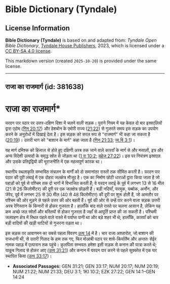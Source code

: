 # Bible Dictionary (Tyndale)

## License Information

**Bible Dictionary (Tyndale)** is based on and adapted from: _Tyndale Open Bible Dictionary_, [Tyndale House Publishers](https://tyndaleopenresources.com/), 2023, which is licensed under a [CC BY-SA 4.0 license](https://creativecommons.org/licenses/by-sa/4.0/legalcode.en).

This markdown version (created `2025-10-20`) is provided under the same license.



--------------------------------

## राजा का राजमार्ग (id: 381638)

राजा का राजमार्ग\*
==================

यरदन पार पठार पर उत्तर\-दक्षिण दिशा में चलने वाली सड़क। पुराने नियम में यह केवल दो बार इस्राएलियों द्वारा एदोम ([गिन 20:17](https://ref.ly/Num20:17)) और हेशबोन के एमोरी राज्य ([21:22](https://ref.ly/Num21:22)) से गुज़रते समय इस सड़क का उपयोग करने के अनुरोधों में दिखाई देता है। इस सड़क को सरल रूप से "राजमार्ग" भी कहा जा सकता है ([20:19](https://ref.ly/Num20:19))। उत्तरी भाग को "बाशान के मार्ग" कहा जाता है ([गिन 21:33](https://ref.ly/Num21:33); [व्य.वि 3:1](https://ref.ly/Deut3:1))।

यह मार्ग दमिश्क को हिजाज़ से होते हुए दक्षिणी अरब तक जाने वाले कारवाँ के मार्ग से और मसालों, इत्र और अन्य विदेशी उत्पादों के समृद्ध स्रोत से जोड़ता था ([1 रा 10:2](https://ref.ly/1Kgs10:2); [यहेज 27:22](https://ref.ly/Ezek27:22))। इस पर नियंत्रण इस्राएल और उसके प्रतिद्वंद्वियों की भूराजनीति में एक महत्वपूर्ण कारक था।

स्थानीय स्थलाकृति सम्भावित संचलन के मार्गों को दो समानांतर रास्तों तक सीमित करती है। यरदन पार पठार की पूरी लंबाई में एक दोहरा जलक्षेत्र मौजूद है। एक का निर्माण छोटी धाराओं द्वारा किया जाता है जो पहाड़ों को पूर्व से पश्चिम तक दो भागों में विभाजित करती हैं; वे यरदन तराई के पूर्व में लगभग 13 से 16 मील (21 से 26 किलोमीटर) की दूरी पर एक जलक्षेत्र छोड़ती हैं। बड़ी नदियाँ, यरमुक, यब्बोक, अर्नोन, और जेरेद, पूर्व में लगभग 25 से 30 मील (40 से 48 किलोमीटर) की दूरी पर शुरू होती हैं, जो आमतौर पर पश्चिम की ओर मुड़ने से पहले उत्तर की ओर बहती हैं। पूर्व की ओर से उन्हें पार करने वाला सड़क उत्तरी अरब रेगिस्तान के किनारों से होकर गुजरता है। हालाँकि बाद वाले रास्ते पर चलना आसान है, लेकिन यह कम अच्छे जल स्रोतों और बस्तियों से होकर गुजरता है जहाँ से आपूर्ति प्राप्त की जा सकती है। पश्चिमी जलग्रहण क्षेत्र में स्थित पहले वाले रास्ते में पर्याप्त पानी था और बड़े शहर भी थे; हालाँकि, कारवाँ को चार बड़ी वादियों की खड़ी घाटियों से गुजरना पड़ता था।

इस सड़क पर आवागमन का सबसे पहला विवरण [उत्प 14](https://ref.ly/Gen14:1-Gen14:24) में है। चार राजा अश्तारोत, जो बाशान की राजधानी थी, से उत्तरी गिलाद के हाम तक गए, फिर मोआबी पठार पर शावे\-किर्यातैम और अन्ततः सेईर नामक पहाड़ में एल्पारान तक पहुंचे। कुलपिता सम्भवतः हमेशा इसी सड़क से कनान की यात्रा करते थे; याकूब गिलाद से होकर आए ([उत्प 31:21](https://ref.ly/Gen31:21)) और कनान में यरदन पार करने से पहले सुक्कोत में एक घर स्थापित किया ([उत्प 33:17](https://ref.ly/Gen33:17))।

* **Associated Passages:** GEN 31:21; GEN 33:17; NUM 20:17; NUM 20:19; NUM 21:22; NUM 21:33; DEU 3:1; 1KI 10:2; EZK 27:22; GEN 14:1–GEN 14:24

